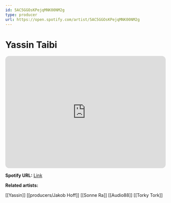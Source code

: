 ```yaml
---
id: 5AC5GGOsKPejqMNK00NM2g
type: producer
url: https://open.spotify.com/artist/5AC5GGOsKPejqMNK00NM2g
---
```

# Yassin Taibi

<iframe style="border-radius:12px" src="https://open.spotify.com/embed/artist/5AC5GGOsKPejqMNK00NM2g" width="100%" height="352" frameBorder="0" allowfullscreen="" allow="autoplay; clipboard-write; encrypted-media; fullscreen; picture-in-picture" loading="lazy"></iframe>

**Spotify URL:** [Link](https://open.spotify.com/artist/5AC5GGOsKPejqMNK00NM2g)

**Related artists:**

[[Yassin]]
[[producers/Jakob Hoff]]
[[Sonne Ra]]
[[Audio88]]
[[Torky Tork]]
